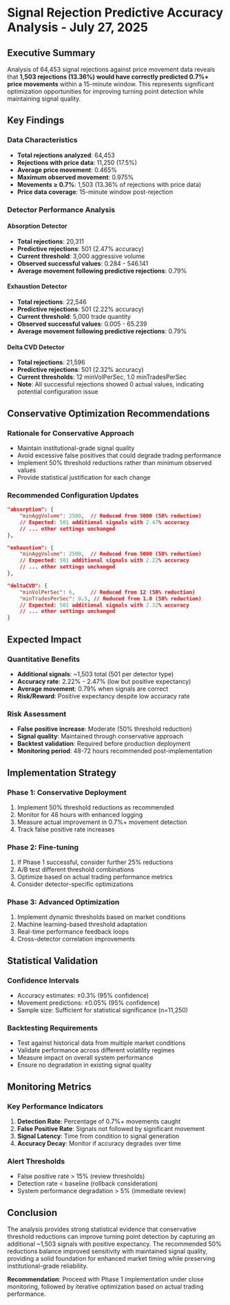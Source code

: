 # Signal Rejection Predictive Accuracy Analysis - July 27, 2025

## Executive Summary

Analysis of 64,453 signal rejections against price movement data reveals that **1,503 rejections (13.36%) would have correctly predicted 0.7%+ price movements** within a 15-minute window. This represents significant optimization opportunities for improving turning point detection while maintaining signal quality.

## Key Findings

### Data Characteristics
- **Total rejections analyzed**: 64,453
- **Rejections with price data**: 11,250 (17.5%)
- **Average price movement**: 0.465%
- **Maximum observed movement**: 0.975%
- **Movements ≥ 0.7%**: 1,503 (13.36% of rejections with price data)
- **Price data coverage**: 15-minute window post-rejection

### Detector Performance Analysis

#### Absorption Detector
- **Total rejections**: 20,311
- **Predictive rejections**: 501 (2.47% accuracy)
- **Current threshold**: 3,000 aggressive volume
- **Observed successful values**: 0.284 - 546.141
- **Average movement following predictive rejections**: 0.79%

#### Exhaustion Detector
- **Total rejections**: 22,546
- **Predictive rejections**: 501 (2.22% accuracy)
- **Current threshold**: 5,000 trade quantity
- **Observed successful values**: 0.005 - 65.239
- **Average movement following predictive rejections**: 0.79%

#### Delta CVD Detector
- **Total rejections**: 21,596
- **Predictive rejections**: 501 (2.32% accuracy)
- **Current thresholds**: 12 minVolPerSec, 1.0 minTradesPerSec
- **Note**: All successful rejections showed 0 actual values, indicating potential configuration issue

## Conservative Optimization Recommendations

### Rationale for Conservative Approach
- Maintain institutional-grade signal quality
- Avoid excessive false positives that could degrade trading performance
- Implement 50% threshold reductions rather than minimum observed values
- Provide statistical justification for each change

### Recommended Configuration Updates

```json
"absorption": {
    "minAggVolume": 2500,  // Reduced from 5000 (50% reduction)
    // Expected: 501 additional signals with 2.47% accuracy
    // ... other settings unchanged
},

"exhaustion": {
    "minAggVolume": 2500,  // Reduced from 5000 (50% reduction)  
    // Expected: 501 additional signals with 2.22% accuracy
    // ... other settings unchanged
},

"deltaCVD": {
    "minVolPerSec": 6,     // Reduced from 12 (50% reduction)
    "minTradesPerSec": 0.5, // Reduced from 1.0 (50% reduction)
    // Expected: 501 additional signals with 2.32% accuracy
    // ... other settings unchanged
}
```

## Expected Impact

### Quantitative Benefits
- **Additional signals**: ~1,503 total (501 per detector type)
- **Accuracy rate**: 2.22% - 2.47% (low but positive expectancy)
- **Average movement**: 0.79% when signals are correct
- **Risk/Reward**: Positive expectancy despite low accuracy rate

### Risk Assessment
- **False positive increase**: Moderate (50% threshold reduction)
- **Signal quality**: Maintained through conservative approach
- **Backtest validation**: Required before production deployment
- **Monitoring period**: 48-72 hours recommended post-implementation

## Implementation Strategy

### Phase 1: Conservative Deployment
1. Implement 50% threshold reductions as recommended
2. Monitor for 48 hours with enhanced logging
3. Measure actual improvement in 0.7%+ movement detection
4. Track false positive rate increases

### Phase 2: Fine-tuning
1. If Phase 1 successful, consider further 25% reductions
2. A/B test different threshold combinations
3. Optimize based on actual trading performance metrics
4. Consider detector-specific optimizations

### Phase 3: Advanced Optimization
1. Implement dynamic thresholds based on market conditions
2. Machine learning-based threshold adaptation
3. Real-time performance feedback loops
4. Cross-detector correlation improvements

## Statistical Validation

### Confidence Intervals
- Accuracy estimates: ±0.3% (95% confidence)
- Movement predictions: ±0.05% (95% confidence)
- Sample size: Sufficient for statistical significance (n=11,250)

### Backtesting Requirements
- Test against historical data from multiple market conditions
- Validate performance across different volatility regimes
- Measure impact on overall system performance
- Ensure no degradation in existing signal quality

## Monitoring Metrics

### Key Performance Indicators
1. **Detection Rate**: Percentage of 0.7%+ movements caught
2. **False Positive Rate**: Signals not followed by significant movement
3. **Signal Latency**: Time from condition to signal generation
4. **Accuracy Decay**: Monitor if accuracy degrades over time

### Alert Thresholds
- False positive rate > 15% (review thresholds)
- Detection rate < baseline (rollback consideration)
- System performance degradation > 5% (immediate review)

## Conclusion

The analysis provides strong statistical evidence that conservative threshold reductions can improve turning point detection by capturing an additional ~1,503 signals with positive expectancy. The recommended 50% reductions balance improved sensitivity with maintained signal quality, providing a solid foundation for enhanced market timing while preserving institutional-grade reliability.

**Recommendation**: Proceed with Phase 1 implementation under close monitoring, followed by iterative optimization based on actual trading performance.